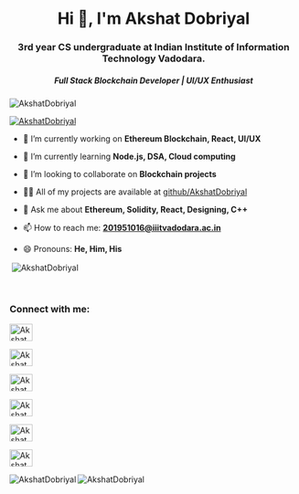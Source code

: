 <h1 align="center">Hi 👋, I'm Akshat Dobriyal</h1>
<h3 align="center">3rd year CS undergraduate at Indian Institute of Information Technology Vadodara.</h3>
<h5 align="center">Full Stack Blockchain Developer | UI/UX Enthusiast</h5>

<!--
**AkshatDobriyal/AkshatDobriyal** is a ✨ _special_ ✨ repository because its `README.md` (this file) appears on your GitHub profile.

Here are some ideas to get you started:
-->
<p align="left"> <img src="https://komarev.com/ghpvc/?username=AkshatDobriyal&label=Profile%20views&color=0e75b6&style=flat" alt="AkshatDobriyal" /> </p>

<p align="left"> <a href="https://github.com/ryo-ma/github-profile-trophy"><img src="https://github-profile-trophy.vercel.app/?username=AkshatDobriyal&row=1&column=3" alt="AkshatDobriyal" /></a> </p>

- 🔭 I’m currently working on **Ethereum Blockchain, React, UI/UX**

- 🌱 I’m currently learning **Node.js, DSA, Cloud computing**

- 👯 I’m looking to collaborate on **Blockchain projects**

<!--- 🤔 I’m looking for help with ...-->

- 👨‍💻 All of my projects are available at [github/AkshatDobriyal](github/AkshatDobriyal)

- 💬 Ask me about **Ethereum, Solidity, React, Designing, C++**

- 📫 How to reach me: **201951016@iiitvadodara.ac.in**

- 😄 Pronouns: **He, Him, His**

<!--- ⚡ Fun fact: ...-->

<p>&nbsp;<img align="center" src="https://github-readme-stats.vercel.app/api?username=AkshatDobriyal&theme=radical&show_icons=true&locale=en" alt="AkshatDobriyal" /></p>
<br>

<h3 align="left">Connect with me:</h3>
<p align="left">
<a href="https://www.linkedin.com/in/akshat-dobriyal-b1aa7a200/" target="blank"><img align="center" src="https://raw.githubusercontent.com/rahuldkjain/github-profile-readme-generator/master/src/images/icons/Social/linked-in-alt.svg" alt="AkshatDobriyal" height="30" width="40" /></a>
  
<a href="https://www.behance.net/akshatdobriyal" target="blank"><img align="center" src="https://raw.githubusercontent.com/rahuldkjain/github-profile-readme-generator/master/src/images/icons/Social/behance.svg" alt="AkshatDobriyal" height="30" width="40" /></a>
  
<a href="https://twitter.com/AkshatDobriyal" target="blank"><img align="center" src="https://raw.githubusercontent.com/rahuldkjain/github-profile-readme-generator/master/src/images/icons/Social/twitter.svg" alt="AkshatDobriyal" height="30" width="40" /></a>

<a href="https://www.facebook.com/akshat.dobriyal/" target="blank"><img align="center" src="https://raw.githubusercontent.com/rahuldkjain/github-profile-readme-generator/master/src/images/icons/Social/facebook.svg" alt="AkshatDobriyal" height="30" width="40" /></a>
  
<a href="https://www.instagram.com/_dobriyal_akshat_/" target="blank"><img align="center" src="https://raw.githubusercontent.com/rahuldkjain/github-profile-readme-generator/master/src/images/icons/Social/instagram.svg" alt="AkshatDobriyal" height="30" width="40" /></a>
  
<a href="https://www.codechef.com/users/dobriyal_08" target="blank"><img align="center" src="https://cdn.jsdelivr.net/npm/simple-icons@3.1.0/icons/codechef.svg" alt="AkshatDobriyal" height="30" width="40" /></a>
</p>

<p><img align="left" src="https://github-readme-stats.vercel.app/api/top-langs?username=AkshatDobriyal&theme=radical&show_icons=true&locale=en&layout=compact" alt="AkshatDobriyal" /></p>
<p><img align="center" src="https://github-readme-streak-stats.herokuapp.com/?user=AkshatDobriyal&" alt="AkshatDobriyal" />
</p>

